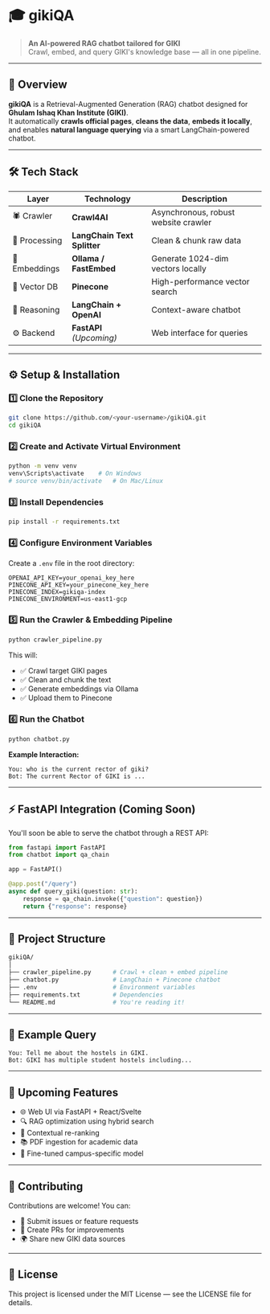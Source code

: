 # 🎓 gikiQA  
> **An AI-powered RAG chatbot tailored for GIKI**  
> Crawl, embed, and query GIKI's knowledge base — all in one pipeline.

---

## 🧠 Overview

**gikiQA** is a Retrieval-Augmented Generation (RAG) chatbot designed for **Ghulam Ishaq Khan Institute (GIKI)**.  
It automatically **crawls official pages**, **cleans the data**, **embeds it locally**, and enables **natural language querying** via a smart LangChain-powered chatbot.  

---

## 🛠️ Tech Stack

| **Layer**      | **Technology**               | **Description** |
|----------------|------------------------------|-----------------|
| 🕷️ Crawler     | **Crawl4AI**                 | Asynchronous, robust website crawler |
| 🧹 Processing   | **LangChain Text Splitter**  | Clean & chunk raw data |
| 🔢 Embeddings   | **Ollama / FastEmbed**       | Generate 1024-dim vectors locally |
| 🧮 Vector DB    | **Pinecone**                 | High-performance vector search |
| 💬 Reasoning    | **LangChain + OpenAI**       | Context-aware chatbot |
| ⚙️ Backend      | **FastAPI** *(Upcoming)*     | Web interface for queries |

---

## ⚙️ Setup & Installation

### 1️⃣ Clone the Repository
```bash
git clone https://github.com/<your-username>/gikiQA.git
cd gikiQA
```

### 2️⃣ Create and Activate Virtual Environment
```bash
python -m venv venv
venv\Scripts\activate    # On Windows
# source venv/bin/activate   # On Mac/Linux
```

### 3️⃣ Install Dependencies
```bash
pip install -r requirements.txt
```

### 4️⃣ Configure Environment Variables
Create a `.env` file in the root directory:
```env
OPENAI_API_KEY=your_openai_key_here
PINECONE_API_KEY=your_pinecone_key_here
PINECONE_INDEX=gikiqa-index
PINECONE_ENVIRONMENT=us-east1-gcp
```

### 5️⃣ Run the Crawler & Embedding Pipeline
```bash
python crawler_pipeline.py
```

This will:
- ✅ Crawl target GIKI pages
- ✅ Clean and chunk the text
- ✅ Generate embeddings via Ollama
- ✅ Upload them to Pinecone

### 6️⃣ Run the Chatbot
```bash
python chatbot.py
```

**Example Interaction:**
```
You: who is the current rector of giki?
Bot: The current Rector of GIKI is ...
```

---

## ⚡ FastAPI Integration (Coming Soon)

You'll soon be able to serve the chatbot through a REST API:
```python
from fastapi import FastAPI
from chatbot import qa_chain

app = FastAPI()

@app.post("/query")
async def query_giki(question: str):
    response = qa_chain.invoke({"question": question})
    return {"response": response}
```

---

## 📂 Project Structure
```bash
gikiQA/
│
├── crawler_pipeline.py      # Crawl + clean + embed pipeline
├── chatbot.py               # LangChain + Pinecone chatbot
├── .env                     # Environment variables
├── requirements.txt         # Dependencies
└── README.md                # You're reading it!
```

---

## 🌟 Example Query
```
You: Tell me about the hostels in GIKI.
Bot: GIKI has multiple student hostels including...
```

---

## 📅 Upcoming Features

- 🌐 Web UI via FastAPI + React/Svelte
- 🔍 RAG optimization using hybrid search
- 🧭 Contextual re-ranking
- 📚 PDF ingestion for academic data
- 🤖 Fine-tuned campus-specific model

---

## 🤝 Contributing

Contributions are welcome! You can:
- 🧾 Submit issues or feature requests
- 🚀 Create PRs for improvements
- 🌍 Share new GIKI data sources

---

## 🧾 License

This project is licensed under the MIT License — see the LICENSE file for details.
